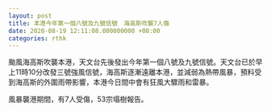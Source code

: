 ```yaml
---
layout: post
title: 本港今年第一個八號及九號信號　海高斯吹襲7人傷
date: 2020-08-19 12:11:08.000000000 +08:00
categories: rthk
---
```


颱風海高斯吹襲本港，天文台先後發出今年第一個八號及九號信號。天文台已於早上11時10分改發三號強風信號，海高斯逐漸遠離本港，並減弱為熱帶風暴，預料受到海高斯的外圍雨帶影響，本港今日間中會有狂風大驟雨和雷暴。

風暴襲港期間，有7人受傷，53宗塌樹報告。
